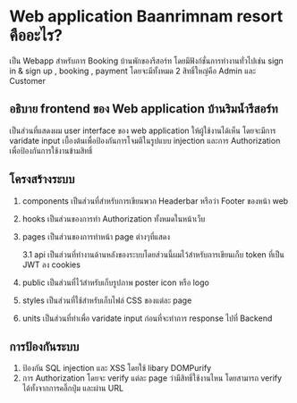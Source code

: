 # Web application Baanrimnam resort คืออะไร?
เป็น Webapp สำหรับการ Booking บ้านพักของรีสอร์ท โดยมีฟังก์ชั่นการทำงานทั่วไปเช่น sign in & sign up , booking , payment โดยจะมีทั้งหมด 2 สิทธิ์ใหญ่คือ Admin และ Customer

## อธิบาย frontend ของ Web application บ้านริมน้ำรีสอร์ท
เป็นส่วนที่แสดงผม user interface ของ web application ให้ผู้ใช้งานได้เห็น โดยจะมีการ varidate input เบื้องต้นเพื่อป้องกันการโจมตีในรูปแบบ injection และการ Authorization เพื่อป้องกันการใช้งานข้ามสิทธิ์
## โครงสร้างระบบ
1. components เป็นส่วนที่สำหรับการเขียนพวก Headerbar หรือว่า Footer ของหน้า web
2. hooks เป็นส่วนของการทำ Authorization ทั้งหมดในหน้าเว็บ
3. pages เป็นส่วนของการทำหน้า page ต่างๆที่แสดง

    3.1 api เป็นส่วนที่ทำงานด้านหลังของระบบโดยส่วนนี้ผมไว้สำหรับการเขียนเก็บ token ที่เป็น JWT ลง cookies
  
4. public เป็นส่วนที่ไว้สำหรับเก็บรูปภาพ poster icon หรือ logo
5. styles เป็นส่วนที่ใช้สำหรับเก็บไฟล์ CSS ของแต่ละ page
6. units เป็นส่วนที่ทำเพื่อ varidate input ก่อนที่จะทำการ response ไปที่ Backend

 ## การป้องกันระบบ
 1. ป้องกัน SQL injection และ XSS โดยใช้ libary DOMPurify
 2. การ Authorization โดยจะ verify แต่ละ page ว่ามีสิทธิ์ใช้งานไหน โดยสามารถ verify ได้ทั้งจากการคลิ๊กปุ่ม และผ่าน URL
